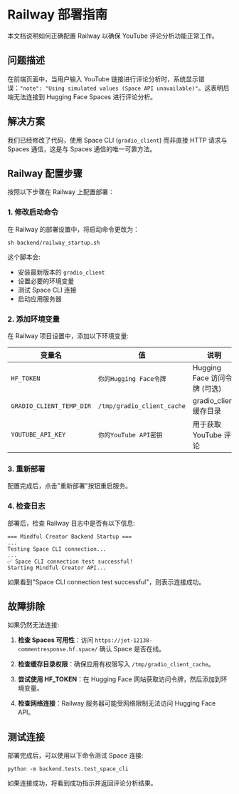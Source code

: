 # Railway 部署指南

本文档说明如何正确配置 Railway 以确保 YouTube 评论分析功能正常工作。

## 问题描述

在前端页面中，当用户输入 YouTube 链接进行评论分析时，系统显示错误：`"note": "Using simulated values (Space API unavailable)"`。这表明后端无法连接到 Hugging Face Spaces 进行评论分析。

## 解决方案

我们已经修改了代码，使用 Space CLI (`gradio_client`) 而非直接 HTTP 请求与 Spaces 通信，这是与 Spaces 通信的唯一可靠方法。

## Railway 配置步骤

按照以下步骤在 Railway 上配置部署：

### 1. 修改启动命令

在 Railway 的部署设置中，将启动命令更改为：

```
sh backend/railway_startup.sh
```

这个脚本会:
- 安装最新版本的 `gradio_client`
- 设置必要的环境变量
- 测试 Space CLI 连接
- 启动应用服务器

### 2. 添加环境变量

在 Railway 项目设置中，添加以下环境变量:

| 变量名 | 值 | 说明 |
|--------|------|--------|
| `HF_TOKEN` | `你的Hugging Face令牌` | Hugging Face 访问令牌 (可选) |
| `GRADIO_CLIENT_TEMP_DIR` | `/tmp/gradio_client_cache` | gradio_client 缓存目录 |
| `YOUTUBE_API_KEY` | `你的YouTube API密钥` | 用于获取 YouTube 评论 |

### 3. 重新部署

配置完成后，点击"重新部署"按钮重启服务。

### 4. 检查日志

部署后，检查 Railway 日志中是否有以下信息:

```
=== Mindful Creator Backend Startup ===
...
Testing Space CLI connection...
...
✅ Space CLI connection test successful!
Starting Mindful Creator API...
```

如果看到"Space CLI connection test successful"，则表示连接成功。

## 故障排除

如果仍然无法连接:

1. **检查 Spaces 可用性**：访问 `https://jet-12138-commentresponse.hf.space/` 确认 Space 是否在线。

2. **检查缓存目录权限**：确保应用有权限写入 `/tmp/gradio_client_cache`。

3. **尝试使用 HF_TOKEN**：在 Hugging Face 网站获取访问令牌，然后添加到环境变量。

4. **检查网络连接**：Railway 服务器可能受网络限制无法访问 Hugging Face API。

## 测试连接

部署完成后，可以使用以下命令测试 Space 连接:

```
python -m backend.tests.test_space_cli
```

如果连接成功，将看到成功指示并返回评论分析结果。 